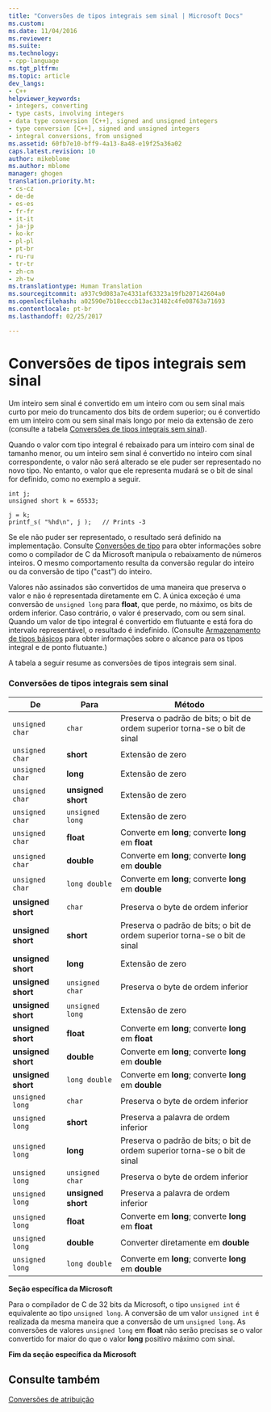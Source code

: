 ```yaml
---
title: "Conversões de tipos integrais sem sinal | Microsoft Docs"
ms.custom: 
ms.date: 11/04/2016
ms.reviewer: 
ms.suite: 
ms.technology:
- cpp-language
ms.tgt_pltfrm: 
ms.topic: article
dev_langs:
- C++
helpviewer_keywords:
- integers, converting
- type casts, involving integers
- data type conversion [C++], signed and unsigned integers
- type conversion [C++], signed and unsigned integers
- integral conversions, from unsigned
ms.assetid: 60fb7e10-bff9-4a13-8a48-e19f25a36a02
caps.latest.revision: 10
author: mikeblome
ms.author: mblome
manager: ghogen
translation.priority.ht:
- cs-cz
- de-de
- es-es
- fr-fr
- it-it
- ja-jp
- ko-kr
- pl-pl
- pt-br
- ru-ru
- tr-tr
- zh-cn
- zh-tw
ms.translationtype: Human Translation
ms.sourcegitcommit: a937c9d083a7e4331af63323a19fb207142604a0
ms.openlocfilehash: a02590e7b18ecccb13ac31482c4fe08763a71693
ms.contentlocale: pt-br
ms.lasthandoff: 02/25/2017

---
```

# <a name="conversions-from-unsigned-integral-types"></a>Conversões de tipos integrais sem sinal
Um inteiro sem sinal é convertido em um inteiro com ou sem sinal mais curto por meio do truncamento dos bits de ordem superior; ou é convertido em um inteiro com ou sem sinal mais longo por meio da extensão de zero (consulte a tabela [Conversões de tipos integrais sem sinal](#_clang_table_4..3)).  
  
 Quando o valor com tipo integral é rebaixado para um inteiro com sinal de tamanho menor, ou um inteiro sem sinal é convertido no inteiro com sinal correspondente, o valor não será alterado se ele puder ser representado no novo tipo. No entanto, o valor que ele representa mudará se o bit de sinal for definido, como no exemplo a seguir.  
  
```  
int j;  
unsigned short k = 65533;  
  
j = k;  
printf_s( "%hd\n", j );   // Prints -3  
```  
  
 Se ele não puder ser representado, o resultado será definido na implementação. Consulte [Conversões de tipo](../c-language/type-cast-conversions.md) para obter informações sobre como o compilador de C da Microsoft manipula o rebaixamento de números inteiros. O mesmo comportamento resulta da conversão regular do inteiro ou da conversão de tipo ("cast") do inteiro.  
  
 Valores não assinados são convertidos de uma maneira que preserva o valor e não é representada diretamente em C. A única exceção é uma conversão de `unsigned long` para **float**, que perde, no máximo, os bits de ordem inferior. Caso contrário, o valor é preservado, com ou sem sinal. Quando um valor de tipo integral é convertido em flutuante e está fora do intervalo representável, o resultado é indefinido. (Consulte [Armazenamento de tipos básicos](../c-language/storage-of-basic-types.md) para obter informações sobre o alcance para os tipos integral e de ponto flutuante.)  
  
 A tabela a seguir resume as conversões de tipos integrais sem sinal.  
  
### <a name="conversions-from-unsigned-integral-types"></a>Conversões de tipos integrais sem sinal  
  
|De|Para|Método|  
|----------|--------|------------|  
|`unsigned char`|`char`|Preserva o padrão de bits; o bit de ordem superior torna-se o bit de sinal|  
|`unsigned char`|**short**|Extensão de zero|  
|`unsigned char`|**long**|Extensão de zero|  
|`unsigned char`|**unsigned short**|Extensão de zero|  
|`unsigned char`|`unsigned long`|Extensão de zero|  
|`unsigned char`|**float**|Converte em **long**; converte **long** em **float**|  
|`unsigned char`|**double**|Converte em **long**; converte **long** em **double**|  
|`unsigned char`|`long double`|Converte em **long**; converte **long** em **double**|  
|**unsigned short**|`char`|Preserva o byte de ordem inferior|  
|**unsigned short**|**short**|Preserva o padrão de bits; o bit de ordem superior torna-se o bit de sinal|  
|**unsigned short**|**long**|Extensão de zero|  
|**unsigned short**|`unsigned char`|Preserva o byte de ordem inferior|  
|**unsigned short**|`unsigned long`|Extensão de zero|  
|**unsigned short**|**float**|Converte em **long**; converte **long** em **float**|  
|**unsigned short**|**double**|Converte em **long**; converte **long** em **double**|  
|**unsigned short**|`long double`|Converte em **long**; converte **long** em **double**|  
|`unsigned long`|`char`|Preserva o byte de ordem inferior|  
|`unsigned long`|**short**|Preserva a palavra de ordem inferior|  
|`unsigned long`|**long**|Preserva o padrão de bits; o bit de ordem superior torna-se o bit de sinal|  
|`unsigned long`|`unsigned char`|Preserva o byte de ordem inferior|  
|`unsigned long`|**unsigned short**|Preserva a palavra de ordem inferior|  
|`unsigned long`|**float**|Converte em **long**; converte **long** em **float**|  
|`unsigned long`|**double**|Converter diretamente em **double**|  
|`unsigned long`|`long double`|Converte em **long**; converte **long** em **double**|  
  
 **Seção específica da Microsoft**  
  
 Para o compilador de C de 32 bits da Microsoft, o tipo `unsigned int` é equivalente ao tipo `unsigned long`. A conversão de um valor `unsigned int` é realizada da mesma maneira que a conversão de um `unsigned long`. As conversões de valores `unsigned long` em **float** não serão precisas se o valor convertido for maior do que o valor **long** positivo máximo com sinal.  
  
 **Fim da seção específica da Microsoft**  
  
## <a name="see-also"></a>Consulte também  
 [Conversões de atribuição](../c-language/assignment-conversions.md)
